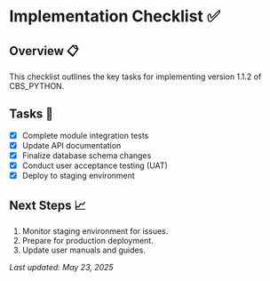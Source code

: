 # Implementation Checklist ✅

## Overview 📋

This checklist outlines the key tasks for implementing version 1.1.2 of CBS_PYTHON.

## Tasks 📝

- [x] Complete module integration tests
- [x] Update API documentation
- [x] Finalize database schema changes
- [x] Conduct user acceptance testing (UAT)
- [x] Deploy to staging environment

## Next Steps 📈

1. Monitor staging environment for issues.
2. Prepare for production deployment.
3. Update user manuals and guides.

_Last updated: May 23, 2025_
